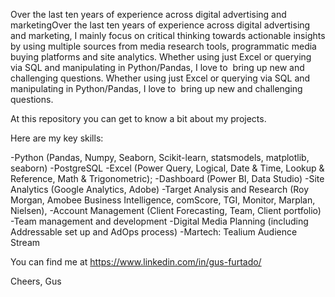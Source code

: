 Over the last ten years of experience across digital advertising and marketingOver the last ten years of experience across digital advertising and marketing, I mainly focus on critical thinking towards actionable insights by using multiple sources from media research tools, programmatic media buying platforms and site analytics. Whether using just Excel or querying via SQL and manipulating in Python/Pandas, I love to  bring up new and challenging questions. Whether using just Excel or querying via SQL and manipulating in Python/Pandas, I love to  bring up new and challenging questions. 

At this repository you can get to know a bit about my projects. 

Here are my key skills:

-Python (Pandas, Numpy, Seaborn, Scikit-learn, statsmodels, matplotlib, seaborn)
-PostgreSQL
-Excel (Power Query, Logical, Date & Time, Lookup & Reference, Math & Trigonometric);
-Dashboard (Power BI, Data Studio)
-Site Analytics (Google Analytics, Adobe)
-Target Analysis and Research (Roy Morgan, Amobee Business Intelligence, comScore, TGI, Monitor, Marplan, Nielsen),
-Account Management (Client Forecasting, Team, Client portfolio)
-Team management and development
-Digital Media Planning (including Addressable set up and AdOps process)
-Martech: Tealium Audience Stream

You can find me at https://www.linkedin.com/in/gus-furtado/ 

Cheers,
Gus
